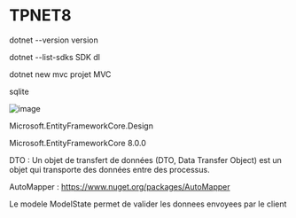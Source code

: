 # TPNET8

dotnet --version version

dotnet --list-sdks SDK dl

dotnet new mvc projet MVC

sqlite

![image](https://github.com/Paul3831/TPNET8/assets/105201941/6b93ce1d-3893-4b26-83b3-9c84634432a6)

Microsoft.EntityFrameworkCore.Design

Microsoft.EntityFrameworkCore 8.0.0


DTO : Un objet de transfert de données (DTO, Data Transfer Object) est un objet qui transporte des données entre des processus.

AutoMapper : https://www.nuget.org/packages/AutoMapper

Le modele ModelState permet de valider les donnees envoyees par le client


